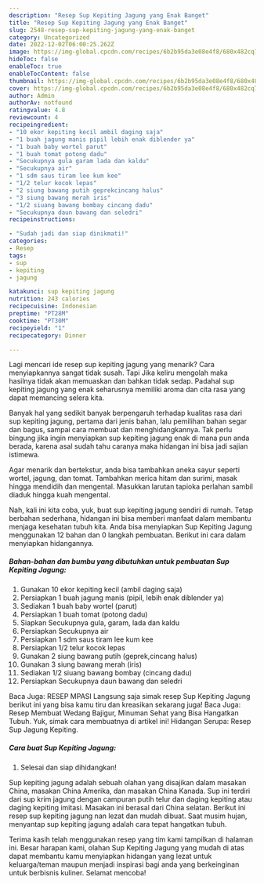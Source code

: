 ```yaml
---
description: "Resep Sup Kepiting Jagung yang Enak Banget"
title: "Resep Sup Kepiting Jagung yang Enak Banget"
slug: 2548-resep-sup-kepiting-jagung-yang-enak-banget
category: Uncategorized
date: 2022-12-02T06:00:25.262Z
image: https://img-global.cpcdn.com/recipes/6b2b95da3e08e4f8/680x482cq70/sup-kepiting-jagung-foto-resep-utama.jpg
hideToc: false
enableToc: true
enableTocContent: false
thumbnail: https://img-global.cpcdn.com/recipes/6b2b95da3e08e4f8/680x482cq70/sup-kepiting-jagung-foto-resep-utama.jpg
cover: https://img-global.cpcdn.com/recipes/6b2b95da3e08e4f8/680x482cq70/sup-kepiting-jagung-foto-resep-utama.jpg
author: Admin
authorAv: notfound
ratingvalue: 4.8
reviewcount: 4
recipeingredient:
- "10 ekor kepiting kecil ambil daging saja"
- "1 buah jagung manis pipil lebih enak diblender ya"
- "1 buah baby wortel parut"
- "1 buah tomat potong dadu"
- "Secukupnya gula garam lada dan kaldu"
- "Secukupnya air"
- "1 sdm saus tiram lee kum kee"
- "1/2 telur kocok lepas"
- "2 siung bawang putih geprekcincang halus"
- "3 siung bawang merah iris"
- "1/2 siuang bawang bombay cincang dadu"
- "Secukupnya daun bawang dan seledri"
recipeinstructions:

- "Sudah jadi dan siap dinikmati!"
categories:
- Resep
tags:
- sup
- kepiting
- jagung

katakunci: sup kepiting jagung 
nutrition: 243 calories
recipecuisine: Indonesian
preptime: "PT28M"
cooktime: "PT30M"
recipeyield: "1"
recipecategory: Dinner

---
```



Lagi mencari ide resep sup kepiting jagung yang menarik? Cara menyiapkannya sangat tidak susah. Tapi Jika keliru mengolah maka hasilnya tidak akan memuaskan dan bahkan tidak sedap. Padahal sup kepiting jagung yang enak seharusnya memiliki aroma dan cita rasa yang dapat memancing selera kita.


Banyak hal yang sedikit banyak berpengaruh terhadap kualitas rasa dari sup kepiting jagung, pertama dari jenis bahan, lalu pemilihan bahan segar dan bagus, sampai cara membuat dan menghidangkannya. Tak perlu bingung jika ingin menyiapkan sup kepiting jagung enak di mana pun anda berada, karena asal sudah tahu caranya maka hidangan ini bisa jadi sajian istimewa.

Agar menarik dan bertekstur, anda bisa tambahkan aneka sayur seperti wortel, jagung, dan tomat. Tambahkan merica hitam dan surimi, masak hingga mendidih dan mengental. Masukkan larutan tapioka perlahan sambil diaduk hingga kuah mengental.


Nah, kali ini kita coba, yuk, buat sup kepiting jagung sendiri di rumah. Tetap berbahan sederhana, hidangan ini bisa memberi manfaat dalam membantu menjaga kesehatan tubuh kita. Anda bisa menyiapkan Sup Kepiting Jagung menggunakan 12 bahan dan 0 langkah pembuatan. Berikut ini cara dalam menyiapkan hidangannya.

<!--inarticleads1-->

##### Bahan-bahan dan bumbu yang dibutuhkan untuk pembuatan Sup Kepiting Jagung:

1. Gunakan 10 ekor kepiting kecil (ambil daging saja)
1. Persiapkan 1 buah jagung manis (pipil, lebih enak diblender ya)
1. Sediakan 1 buah baby wortel (parut)
1. Persiapkan 1 buah tomat (potong dadu)
1. Siapkan Secukupnya gula, garam, lada dan kaldu
1. Persiapkan Secukupnya air
1. Persiapkan 1 sdm saus tiram lee kum kee
1. Persiapkan 1/2 telur kocok lepas
1. Gunakan 2 siung bawang putih (geprek,cincang halus)
1. Gunakan 3 siung bawang merah (iris)
1. Sediakan 1/2 siuang bawang bombay (cincang dadu)
1. Persiapkan Secukupnya daun bawang dan seledri


Baca Juga: RESEP MPASI Langsung saja simak resep Sup Kepiting Jagung berikut ini yang bisa kamu tiru dan kreasikan sekarang juga! Baca Juga: Resep Membuat Wedang Bajigur, Minuman Sehat yang Bisa Hangatkan Tubuh. Yuk, simak cara membuatnya di artikel ini! Hidangan Serupa: Resep Sup Jagung Kepiting. 

<!--inarticleads2-->

##### Cara buat Sup Kepiting Jagung:


1. Selesai dan siap dihidangkan!

Sup kepiting jagung adalah sebuah olahan yang disajikan dalam masakan China, masakan China Amerika, dan masakan China Kanada. Sup ini terdiri dari sup krim jagung dengan campuran putih telur dan daging kepiting atau daging kepiting imitasi. Masakan ini berasal dari China selatan. Berikut ini resep sup kepiting jagung nan lezat dan mudah dibuat. Saat musim hujan, menyantap sup kepiting jagung adalah cara tepat hangatkan tubuh. 

Terima kasih telah menggunakan resep yang tim kami tampilkan di halaman ini. Besar harapan kami, olahan Sup Kepiting Jagung yang mudah di atas dapat membantu kamu menyiapkan hidangan yang lezat untuk keluarga/teman maupun menjadi inspirasi bagi anda yang berkeinginan untuk berbisnis kuliner. Selamat mencoba!
